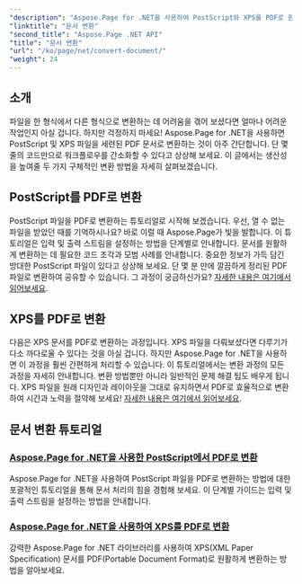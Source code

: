 ```yaml
---
"description": "Aspose.Page for .NET을 사용하여 PostScript와 XPS를 PDF로 원활하게 변환하는 방법을 알아보세요. 자세한 튜토리얼을 따라 하면 손쉽게 문서를 처리할 수 있습니다."
"linktitle": "문서 변환"
"second_title": "Aspose.Page .NET API"
"title": "문서 변환"
"url": "/ko/page/net/convert-document/"
"weight": 24
---
```


## 소개

파일을 한 형식에서 다른 형식으로 변환하는 데 어려움을 겪어 보셨다면 얼마나 어려운 작업인지 아실 겁니다. 하지만 걱정하지 마세요! Aspose.Page for .NET을 사용하면 PostScript 및 XPS 파일을 세련된 PDF 문서로 변환하는 것이 아주 간단합니다. 단 몇 줄의 코드만으로 워크플로우를 간소화할 수 있다고 상상해 보세요. 이 글에서는 생산성을 높여줄 두 가지 구체적인 변환 방법을 자세히 살펴보겠습니다.

## PostScript를 PDF로 변환

PostScript 파일을 PDF로 변환하는 튜토리얼로 시작해 보겠습니다. 우선, 열 수 없는 파일을 받았던 때를 기억하시나요? 바로 이럴 때 Aspose.Page가 빛을 발합니다. 이 튜토리얼은 입력 및 출력 스트림을 설정하는 방법을 단계별로 안내합니다. 문서를 원활하게 변환하는 데 필요한 코드 조각과 모범 사례를 안내합니다. 중요한 정보가 가득 담긴 방대한 PostScript 파일이 있다고 상상해 보세요. 단 몇 분 만에 깔끔하게 정리된 PDF 파일로 변환하여 공유할 수 있습니다. 그 과정이 궁금하신가요? [자세한 내용은 여기에서 읽어보세요](./postscript-to-pdf-conversion/).

## XPS를 PDF로 변환

다음은 XPS 문서를 PDF로 변환하는 과정입니다. XPS 파일을 다뤄보셨다면 다루기가 다소 까다로울 수 있다는 것을 아실 겁니다. 하지만 Aspose.Page for .NET을 사용하면 이 과정을 훨씬 간편하게 처리할 수 있습니다. 이 튜토리얼에서는 변환 과정의 모든 과정을 자세히 안내합니다. 변환 방법뿐만 아니라 일반적인 문제 해결 팁도 배우게 됩니다. XPS 파일을 원래 디자인과 레이아웃을 그대로 유지하면서 PDF로 효율적으로 변환하여 시간과 노력을 절약해 보세요! [자세한 내용은 여기에서 읽어보세요](./converting-xps-to-pdf/).

## 문서 변환 튜토리얼
### [Aspose.Page for .NET을 사용한 PostScript에서 PDF로 변환](./postscript-to-pdf-conversion/)
Aspose.Page for .NET을 사용하여 PostScript 파일을 PDF로 변환하는 방법에 대한 포괄적인 튜토리얼을 통해 문서 처리의 힘을 경험해 보세요. 이 단계별 가이드는 입력 및 출력 스트림을 설정하는 방법을 안내합니다.
### [Aspose.Page for .NET을 사용하여 XPS를 PDF로 변환](./converting-xps-to-pdf/)
강력한 Aspose.Page for .NET 라이브러리를 사용하여 XPS(XML Paper Specification) 문서를 PDF(Portable Document Format)로 원활하게 변환하는 방법을 알아보세요.